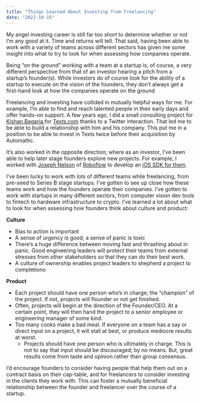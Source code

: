 ```yaml
---
title: "Things Learned About Investing from Freelancing"
date: "2022-10-15"
---
```


My angel investing career is still far too short to determine whether or not I’m any good at it. Time and returns will tell. That said, having been able to work with a variety of teams across different sectors has given me some insight into what to try to look for when assessing how companies operate. 

Being “on the ground” working with a team at a startup is, of course, a very different perspective from that of an investor hearing a pitch from a startup’s founder(s). While investors do of course look for the ability of a startup to execute on the vision of the founders, they don’t always get a first-hand look at how the companies operate on the ground 

Freelancing and investing have collided in mutually helpful ways for me. For example, I’m able to find and reach talented people in their early days and offer hands-on support. A few years ago, I did a small consulting project for [Kishan Bagaria ](http://kishanbagaria.com/)for [Texts.com](http://texts.com/) thanks to a Twitter interaction. That led me to be able to build a relationship with him and his company. This put me in a position to be able to invest in Texts twice before their acquisition by Automattic. 

It’s also worked in the opposite direction; where as an investor, I’ve been able to help later stage founders explore new projects. For example, I worked with [Joseph Nelson](https://josephofiowa.com/) of [Roboflow](http://roboflow.com/) to develop an [iOS SDK for them](https://blog.roboflow.com/roboflow-ios-sdk/). 

I’ve been lucky to work with lots of different teams while freelancing, from pre-seed to Series B stage startups. I’ve gotten to see up close how these teams work and how the founders operate their companies. I’ve gotten to work with startups in many different sectors, from computer vision dev tools to fintech to hardware infrastructure to crypto. I’ve learned a lot about what to look for when assessing how founders think about culture and product:

**Culture**

- Bias to action is important
- A sense of urgency is good; a sense of panic is toxic
- There’s a huge difference between moving fast and thrashing about in panic. Good engineering leaders will protect their teams from external stresses from other stakeholders so that they can do their best work.
- A culture of ownership enables project leaders to shepherd a project to completiono

**Product**

- Each project should have one person who’s in charge; the “champion” of the project. If not, projects will flounder or not get finished. 
- Often, projects will begin at the direction of the Founder/CEO. At a certain point, they will then hand the project to a senior employee or engineering manager of some kind. 
- Too many cooks make a bad meal. If everyone on a team has a say or direct input on a project, it will stall at best, or produce mediocre results at worst. 
  - Projects should have one person who is ultimately in charge. This is not to say that input should be discouraged; by no means. But, great results come from taste and opinion rather than group consensus. 

I’d encourage founders to consider having people that help them out on a contract basis on their cap-table, and for freelancers to consider investing in the clients they work with. This can foster a mutually beneficial relationship between the founder and freelancer over the course of a startup. 
